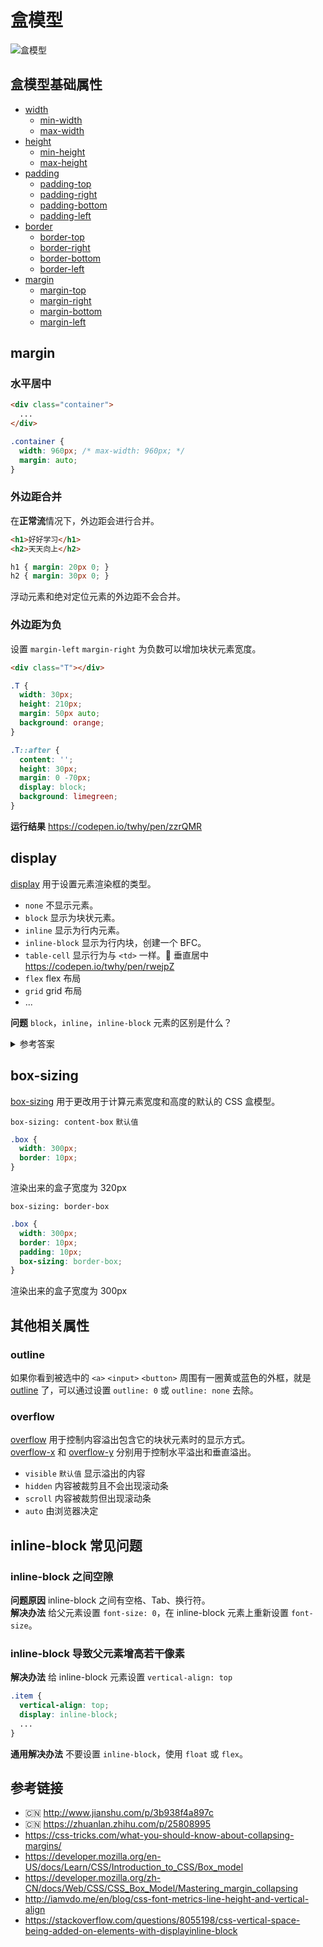 # 盒模型

![盒模型](https://mdn.mozillademos.org/files/13647/box-model-standard-small.png)

## 盒模型基础属性

* [width](https://developer.mozilla.org/en-US/docs/Web/CSS/width)
  - [min-width](https://developer.mozilla.org/en-US/docs/Web/CSS/min-width)
  - [max-width](https://developer.mozilla.org/en-US/docs/Web/CSS/max-width)
* [height](https://developer.mozilla.org/en-US/docs/Web/CSS/height)
  - [min-height](https://developer.mozilla.org/en-US/docs/Web/CSS/min-height)
  - [max-height](https://developer.mozilla.org/en-US/docs/Web/CSS/max-height)
* [padding](https://developer.mozilla.org/en-US/docs/Web/CSS/padding)
  - [padding-top](https://developer.mozilla.org/en-US/docs/Web/CSS/padding-top)
  - [padding-right](https://developer.mozilla.org/en-US/docs/Web/CSS/padding-right)
  - [padding-bottom](https://developer.mozilla.org/en-US/docs/Web/CSS/padding-bottom)
  - [padding-left](https://developer.mozilla.org/en-US/docs/Web/CSS/padding-left)
* [border](https://developer.mozilla.org/en-US/docs/Web/CSS/border)
  - [border-top](https://developer.mozilla.org/en-US/docs/Web/CSS/border-top)
  - [border-right](https://developer.mozilla.org/en-US/docs/Web/CSS/border-right)
  - [border-bottom](https://developer.mozilla.org/en-US/docs/Web/CSS/border-bottom)
  - [border-left](https://developer.mozilla.org/en-US/docs/Web/CSS/border-left)
* [margin](https://developer.mozilla.org/en-US/docs/Web/CSS/margin)
  - [margin-top](https://developer.mozilla.org/en-US/docs/Web/CSS/margin-top)
  - [margin-right](https://developer.mozilla.org/en-US/docs/Web/CSS/margin-right)
  - [margin-bottom](https://developer.mozilla.org/en-US/docs/Web/CSS/margin-bottom)
  - [margin-left](https://developer.mozilla.org/en-US/docs/Web/CSS/margin-left)

## margin
### 水平居中
```html
<div class="container">
  ...
</div>
```
```css
.container {
  width: 960px; /* max-width: 960px; */
  margin: auto;
}
```
### 外边距合并
在**正常流**情况下，外边距会进行合并。
```html
<h1>好好学习</h1>
<h2>天天向上</h2>
```
```css
h1 { margin: 20px 0; }
h2 { margin: 30px 0; }
```
浮动元素和绝对定位元素的外边距不会合并。

### 外边距为负
设置 `margin-left` `margin-right` 为负数可以增加块状元素宽度。
```html
<div class="T"></div>
```
```css
.T {
  width: 30px;
  height: 210px;
  margin: 50px auto;
  background: orange;
}

.T::after {
  content: '';
  height: 30px;
  margin: 0 -70px;
  display: block;
  background: limegreen;
}
```
**运行结果** https://codepen.io/twhy/pen/zzrQMR

## display
[display](https://developer.mozilla.org/en-US/docs/Web/CSS/display) 用于设置元素渲染框的类型。
* `none` 不显示元素。
* `block` 显示为块状元素。
* `inline` 显示为行内元素。
* `inline-block` 显示为行内块，创建一个 BFC。
* `table-cell` 显示行为与 `<td>` 一样。🌰 垂直居中 https://codepen.io/twhy/pen/rwejpZ
* `flex` flex 布局
* `grid` grid 布局
* ...

**问题** `block`，`inline`，`inline-block` 元素的区别是什么？
<details>
  <summary>参考答案</summary>
  <p>
    block 元素独占一行，宽度沾满父元素宽度。可以设置 width, height, padding, margin 属性。如 div p ul 等。
    block 元素可以包含其他 block 元素和 inline 元素，比较特别的是 &lt;p&gt; 只能包含 inline 元素。
  </p>
  <p>
    inline 元素不换行，宽度由其内容决定。设置 width, height 无效。如 span em strong 等。
    设置水平方向 padding(padding-left, padding-right) 和 margin(margin-left, margin-right) 有效，
    垂直方向的 padding(padding-top, padding-bottom)，margin(margin-top, margin-bottom) 无效。
  </p>
  <p>
    inline-block 元素不换行，设置 width, height, padding, margin 属性有效。
    由于 inline-block 元素会产生新的 BFC，因此可以包含浮动。
  </p>
</details>

## box-sizing
[box-sizing](https://developer.mozilla.org/en-US/docs/Web/CSS/box-sizing) 用于更改用于计算元素宽度和高度的默认的 CSS 盒模型。  

`box-sizing: content-box` `默认值`
```css
.box {
  width: 300px;
  border: 10px;
}
```
渲染出来的盒子宽度为 320px

`box-sizing: border-box`
```css
.box {
  width: 300px;
  border: 10px;
  padding: 10px;
  box-sizing: border-box;
}
```
渲染出来的盒子宽度为 300px

## 其他相关属性
### outline
如果你看到被选中的 `<a>` `<input>` `<button>` 周围有一圈黄或蓝色的外框，就是 [outline](https://developer.mozilla.org/en-US/docs/Web/CSS/outline)   了，可以通过设置 `outline: 0` 或 `outline: none` 去除。

### overflow
[overflow](https://developer.mozilla.org/en-US/docs/Web/CSS/overflow) 用于控制内容溢出包含它的块状元素时的显示方式。  
[overflow-x](https://developer.mozilla.org/en-US/docs/Web/CSS/overflow-x) 和 [overflow-y](https://developer.mozilla.org/en-US/docs/Web/CSS/overflow-y) 分别用于控制水平溢出和垂直溢出。
* `visible` `默认值` 显示溢出的内容
* `hidden` 内容被裁剪且不会出现滚动条
* `scroll` 内容被裁剪但出现滚动条
* `auto` 由浏览器决定

## inline-block 常见问题
### inline-block 之间空隙
**问题原因** inline-block 之间有空格、Tab、换行符。  
**解决办法** 给父元素设置 `font-size: 0`，在 inline-block 元素上重新设置 `font-size`。

### inline-block 导致父元素增高若干像素
**解决办法** 给 inline-block 元素设置 `vertical-align: top`
```css
.item {
  vertical-align: top;
  display: inline-block;
  ...
}
```
**通用解决办法** 不要设置 `inline-block`，使用 `float` 或 `flex`。

## 参考链接
* 🇨🇳 http://www.jianshu.com/p/3b938f4a897c
* 🇨🇳 https://zhuanlan.zhihu.com/p/25808995
* https://css-tricks.com/what-you-should-know-about-collapsing-margins/
* https://developer.mozilla.org/en-US/docs/Learn/CSS/Introduction_to_CSS/Box_model
* https://developer.mozilla.org/zh-CN/docs/Web/CSS/CSS_Box_Model/Mastering_margin_collapsing
* http://iamvdo.me/en/blog/css-font-metrics-line-height-and-vertical-align
* https://stackoverflow.com/questions/8055198/css-vertical-space-being-added-on-elements-with-displayinline-block
